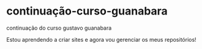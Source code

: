 # continuação-curso-guanabara
 continuação do curso gustavo guanabara


Estou aprendendo a criar sites e agora vou gerenciar os meus repositórios!
